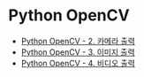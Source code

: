 # Python OpenCV
* [Python OpenCV - 2. 카메라 출력](https://velog.io/@wodnr0710/Python-OpenCV-%EA%B0%95%EC%A2%8C-%EC%A0%9C-2%EA%B0%95-%EC%B9%B4%EB%A9%94%EB%9D%BC-%EC%B6%9C%EB%A0%A5)
* [Python OpenCV - 3. 이미지 출력](https://velog.io/@wodnr0710/Python-OpenCV-%EA%B0%95%EC%A2%8C-%EC%A0%9C-3%EA%B0%95-%EC%9D%B4%EB%AF%B8%EC%A7%80-%EC%B6%9C%EB%A0%A5)
* [Python OpenCV - 4. 비디오 출력]()
